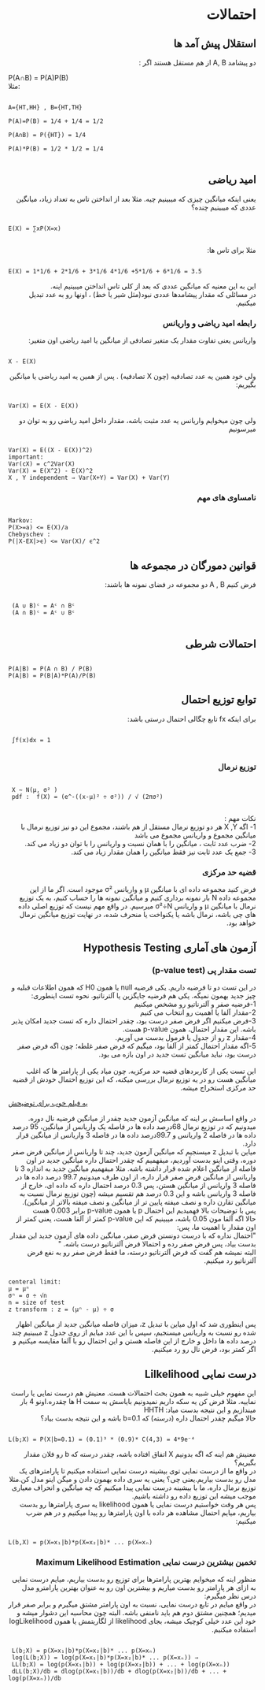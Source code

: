 <h1 dir = 'rtl'> احتمالات </h1>
<h2 dir = 'rtl'>استقلال پیش آمد ها </h2>
<p dir = 'auto'> 
دو پیشامد A, B از هم مستقل هستند اگر :
<br>

P(A∩B) = P(A)P(B)
<br>
مثلا:
</p>
<pre><code>
A={HT,HH} , B={HT,TH} <br>
P(A)=P(B) = 1/4 + 1/4 = 1/2 <br>
P(A∩B) = P({HT}) = 1/4 <br>
P(A)*P(B) = 1/2 * 1/2 = 1/4 <br>
</code></pre>
<h2 dir='rtl'> امید ریاضی</h2>
<p dir = 'rtl'>
یعنی اینکه میانگین چیزی که میبینیم چیه. مثلا بعد از انداختن تاس به تعداد زیاد، میانگین عددی که میبینیم چنده؟<br>
</p>
<pre><code>
E(X) = ∑xP(X=x)<br>
</code></pre>
<p dir= 'rtl'>
مثلا برای تاس ها:
</p>
<pre><code>
E(X) = 1*1/6 + 2*1/6 + 3*1/6 4*1/6 +5*1/6 + 6*1/6 = 3.5
</code></pre>
<p dir= 'rtl'>
این به این معنیه که میانگین عددی که بعد از کلی تاس انداختن میبینیم اینه.<br>
در مسائلی که مقدار پیشامدها عددی نبود(مثل شیر یا خط) ، اونها رو به عدد تبدیل میکنیم.
</p>
<h3 dir = 'rtl'> رابطه امید ریاضی و واریانس</h3>
<p dir = 'rtl'>
واریانس یعنی تفاوت مقدار یک متغیر تصادفی از میانگین یا امید ریاضی اون متغیر:<br>
</p>
<pre><code>
X - E(X)
</code></pre>

<p dir = 'rtl'>
ولی خود همین یه عدد تصادفیه (چون X  تصادفیه) . پس از همین یه امید ریاضی یا میانگین بگیریم:
</p>
<pre><code>
Var(X) = E(X - E(X))
</code></pre>
<p dir ='rtl'>
ولی چون میخوایم واریانس یه عدد مثبت باشه، مقدار داخل امید ریاضی رو به توان دو میرسونیم
</p>
<pre><code>
Var(X) = E((X - E(X))^2)
important:
Var(cX) = c^2Var(X)
Var(X) = E(X^2) - E(X)^2
X , Y independent ⇒ Var(X+Y) = Var(X) + Var(Y)
</code></pre>
<h3 dir = 'rtl'> نامساوی های مهم</h3>
<pre><code>
Markov:
P(X>=a) <= E(X)/a
Chebyschev :
P(|X-EX|>ϵ) <= Var(X)/ ϵ^2
</code></pre>

<h2 dir = 'rtl'> قوانین دمورگان در مجموعه ها </h2>
 <p dir = 'rtl'>
فرض کنیم A , B دو مجموعه در فضای نمونه ها باشند:
 </p>
 <pre><code>
 (A ∪ B)ᶜ = Aᶜ ∩ Bᶜ 
 (A ∩ B)ᶜ = Aᶜ ∪ Bᶜ 
  </code></pre>

<h2 dir ='rtl'> احتمالات شرطی</h2>

<pre><code>
P(A|B) = P(A ∩ B) / P(B)
P(A|B) = P(B|A)*P(A)/P(B)
</code></pre>

<h2 dir ='rtl'> توابع توزیع احتمال </h2>
<p dir = 'rtl'> 
برای اینکه fx  تابع چگالی احتمال درستی باشد:<br>
 </p>
 <pre><code>
 ∫f(x)dx = 1
 </code></pre>
 <h3 dir= 'rtl'> توزیع نرمال</h3>
 <pre><code>
 X ∼ N(μ, σ² )
 pdf :  f(X) = (e^-((x-μ)² ÷ σ²)) / √ (2πσ²) 
 </code></pre>
 <p dir='rtl'>
نکات مهم :<br>
1- اگه X ,Y هر دو توزیع نرمال مستقل از هم باشند، مجموع این دو نیز توزیع نرمال با میانگین مجموع و واریانس مجموع می باشد<br>
2- ضرب عدد ثابت ، میانگین را با همان نسبت و واریانس را با توان دو زیاد می کند.<br>
3- جمع یک عدد ثابت نیز فقط میانگین را همان مقدار زیاد می کند.
 </p>
 <h3 dir = 'rtl'>
 قضیه حد مرکزی
  </h3>

<p dir = 'rtl'>
فرض کنید مجموعه داده ای با میانگین μ  و واریانس  σ²  موجود است. اگر ما از این مجموعه داده N بار نمونه برداری کنیم و میانگین نمونه ها را حساب کنیم، به یک توزیع نرمال با میانگین μ  و واریانس σ²÷N میرسیم. در واقع مهم نیست که توزیع اصلی داده های چی باشه، نرمال باشه یا یکنواخت یا منحرف شده، در نهایت توزیع میانگین نرمال خواهد بود.

</p>

<h2 dir = 'rtl'>
آزمون های آماری Hypothesis Testing
</h2>
<h3 dir ='rtl'> تست مقدار پی  (p-value test) </h3>
<p dir ='rtl'>
در این تست دو تا فرضیه داریم. یکی فرضیه null یا همون H0 که همون اطلاعات قبلیه و چیز جدید بهمون نمیگه. یکی هم فرضیه جایگزین یا آلترناتیو. نحوه تست اینطوری:
<br>
1-فرضیه صفر و آلترناتیو رو مشخص میکنیم<br>
2-مقدار آلفا یا اهمیت رو انتخاب می کنیم<br>
3-فرض میکنیم اگر فرض صفر درست بود، چقدر احتمال داره که تست جدید امکان پذیر باشه. این مقدار احتمال، همون p-value هست.<br>
4-مقدار z رو از جدول یا فرمول بدست می آوریم.<br>
5-اگه مقدار احتمال کمتر از آلفا بود، میگیم که فرض صفر غلطه؛ چون اگه فرض صفر درست بود، نباید میانگین تست جدید در اون بازه می بود.<br>
<br>
این تست یکی از کاربردهای قضیه حد مرکزیه. چون میاد یکی از پارامتر ها که اغلب میانگین هست رو در یه توزیع نرمال بررسی میکنه، که این توزیع احتمال خودش از قضیه حد مرکزی استخراج میشه.
</p>

[یه فیلم خوب برای توضیحش](https://www.youtube.com/watch?v=-FtlH4svqx4)<br>
<p dir ='rtl'>
در واقع اساسش بر اینه که میانگین آزمون جدید چقدر از میانگین فرضیه نال دوره. میدونیم که در توزیع نرمال 68درصد داده ها در فاصله یک واریانس از میانگین، 95 درصد داده ها در فاصله 2 واریانس و 99.7درصد داده ها در فاصله 3 واریانس از میانگین قرار دارد. <br>
میاین با تبدیل z  میسنجیم که میانگین آزمون جدید، چند تا واریانس از میانگین فرض صفر دوره، وقتی اینو بدست آوردیم، میفهمیم که چقدر احتمال داره میانگین جدید در اون فاصله از میانگین اعلام شده قرار داشته باشه. مثلا میفهمیم میانگین جدید به اندازه 3 تا واریانس از میانگین فرض صفر قرار داره، از اون طرف میدونیم 99.7 درصد داده ها در فاصله 3 واریانس از میانگین هستن، پس 0.3 درصد احتمال داره که داده ای، خارج از فاصله 3 واریانس باشه و این 0.3 درصد هم تقسیم میشه (چون توزیع نرمال نسبت به میانگین تقارن داره و نصف میفته پایین تر از میانگین و نصف میفته بالاتر از میانگین).
<br>
پس با توضیحات بالا فهمیدیم این احتمال p یا همون p-value برابر 0.003 هست
<br>
حالا اگه آلفا مون 0.05 باشه، میبینیم که این p-value کمتر از آلفا هست، یعنی کمتر از اون مقدار با اهمیت ما، پس:
<br>
"احتمال نداره که با درست دونستن فرض صفر، میانگین داده های آزمون جدید این مقدار بدست بیاد، پس فرض صفر رده و احتمالا فرض آلترناتیو درست باشه. "<br>
البته نمیشه هم گفت که فرض آلترناتیو درسته، ما فقط فرض صفر رو به نفع فرض آلترناتیو رد میکنیم.
</p>
<pre><code>
centeral limit:
μ = μⁿ 
σⁿ = σ ÷ √n
n = size of test
z transform : z = (μⁿ - μ) ÷ σ 
</code></pre>
<p dir = 'rtl'>
پس اینطوری شد که اول میاین با تبدیل z، میزان فاصله میانگین جدید از میانگین اظهار شده رو نسبت به واریانس میسنجیم، سپس با این عدد میایم از روی جدول z میبینیم چند درصد داده ها داخل و خارج از این فاصله هستن و این احتمال رو با آلفا مقایسه میکنیم و اگر کمتر بود، فرض نال رو رد میکنیم.
</p>

<h2 dir = 'rtl'> درست نمایی  Lilkelihood</h2>
<p dir ='rtl'>
این مفهوم خیلی شبیه به همون بحث احتمالات هست. معنیش هم درست نمایی یا راست نماییه. مثلا فرض کن یه سکه داریم نمیدونیم بایاسش به سمت H ها چقدره.اونو 4 بار میندازیم و این نتیجه بدست میاد: HHTH<br>
حالا میگیم چقدر احتمال داره (درسته) که b=0.1 باشه و این نتیجه بدست بیاد؟
</p>
<pre><code>
L(b;X) = P(X|b=0.1) = (0.1)³ * (0.9)* C(4,3) = 4*9e⁻⁴ 
</code></pre>
<p dir ='rtl'>
معنیش هم اینه که اگه بدونیم X اتفاق افتاده باشه، چقدر درسته که b رو فلان مقدار بگیریم؟<br>
در واقع ما از درست نمایی توی بیشینه درست نمایی استفاده میکنیم تا پارامترهای یک مدل رو بدست بیاریم.یعنی چی؟ یعنی یه سری داده بهمون دادن و میگن اینو مدل کن.مثلا توزیع نرمال داره، ما با بیشینه درست نمایی پیدا میکنیم که چه میانگین و انحراف معیاری موجب میشه این توزیع  داده رو داشته باشیم.<br>
پس هر وفت خواستیم درست نمایی یا همون likelihood یه سری پارامترها رو بدست بیاریم، میایم احتمال مشاهده هر داده با اون پارامترها رو پیدا میکنیم و در هم ضرب میکنیم:
</p>
<pre><code>
L(b,X) = p(X=x₁|b)*p(X=x₂|b)* ... p(X=xₙ)
</code></pre>
<h3 dir = 'rtl'> تخمین بیشترین درست نمایی Maximum Likelihood Estimation</h3>
<p dir = 'rtl'>
منظور اینه که میخوایم بهترین پارامترها برای توزیع رو بدست بیاریم، میایم درست نمایی به ازای هر پارامتر رو بدست میاریم و بیشترین اون رو به عنوان بهترین پارامترو مدل درس نظر میگیرم:
 <br>
 در واقع میایم در تابع درست نمایی، نسبت به اون پارامتر مشتق میگیرم و برابر صفر قرار میدیم؛ همچنین مشتق دوم هم باید نامنفی باشه. البته چون محاسبه این دشوار میشه و خود این عدد خیلی کوچیک میشه، بجای likelihood از لگاریتمش یا همون logLikelihood استفاده میکنیم.
 </p>
 <pre><code>
 L(b;X) = p(X=x₁|b)*p(X=x₂|b)* ... p(X=xₙ)
 log(L(b;X)) = log(p(X=x₁|b)*p(X=x₂|b)* ... p(X=xₙ)) ⇒ 
 LL(b;X) = log(p(X=x₁|b)) + log(p(X=x₂|b)) + ... + log(p(X=xₙ))
 dLL(b;X)/db = dlog(p(X=x₁|b))/db + dlog(p(X=x₂|b))/db + ... + log(p(X=xₙ))/db
  </code></pre>
  
 